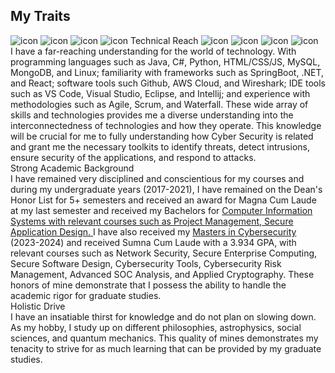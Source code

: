 <!DOCTYPE html>
<html>
<head>
    <meta charset="UTF-8" />
</head>
<h2>My Traits</h2>
<body>

<div class="trait-box" onclick="toggleTrait(this)">
  <div class="trait-header">
  <img src="https://image-ms.s3.amazonaws.com/react.png" class="icon left" alt="icon">
  <img src="https://image-ms.s3.amazonaws.com/java.png" class="icon left" alt="icon">
  <img src="https://image-ms.s3.amazonaws.com/mysql.png" class="icon left" alt="icon">
  <img src="https://image-ms.s3.amazonaws.com/git.png" class="icon left" alt="icon">
  Technical Reach
  <img src="https://image-ms.s3.amazonaws.com/nodejs.png" class="icon right" alt="icon">
  <img src="https://image-ms.s3.amazonaws.com/mongodb.png" class="icon right" alt="icon">
  <img src="https://image-ms.s3.amazonaws.com/springboot.png" class="icon right" alt="icon">
  <img src="https://image-ms.s3.amazonaws.com/aws.png" class="icon right" alt="icon">
  </div>
  <div class="trait-content">
I have a far-reaching understanding for the world of technology. With programming languages such as Java, C#, Python, HTML/CSS/JS, MySQL, MongoDB, and Linux; familiarity with frameworks such as SpringBoot, .NET, and React; software tools such Github, AWS Cloud, and Wireshark; IDE tools such as VS Code, Visual Studio, Eclipse, and Intellij; and experience with methodologies such as Agile, Scrum, and Waterfall. These wide array of skills and technologies provides me a diverse understanding into the interconnectedness of technologies and how they operate. This knowledge will be crucial for me to fully understanding how Cyber Security is related and grant me the necessary toolkits to identify threats, detect intrusions, ensure security of the applications, and respond to attacks.
</div>
</div> 

<div class="trait-box" onclick="toggleTrait(this)">
  <div class="trait-header">Strong Academic Background</div>
  <div class="trait-content">
  I have remained very disciplined and conscientious for my courses and during my undergraduate years (2017-2021), I have remained on the Dean's Honor List for 5+ semesters and received an award for Magna Cum Laude at my last semester and received my Bachelors for <a href="https://image-ms.s3.us-east-1.amazonaws.com/Bachelors.jpg" target="_blank"> Computer Information Systems with relevant courses such as Project Management, Secure Application Design. </a> I have also received my <a href="https://image-ms.s3.us-east-1.amazonaws.com/Masters.png" target="_blank">Masters in Cybersecurity</a> (2023-2024) and received Sumna Cum Laude with a 3.934 GPA, with relevant courses such as Network Security, Secure Enterprise Computing, Secure Software Design, Cybersecurity Tools, Cybersecurity Risk Management, Advanced SOC Analysis, and Applied Cryptography. These honors of mine demonstrate that I possess the ability to handle the academic rigor for graduate studies. 
    </div>
</div> 





<div class="trait-box" onclick="toggleTrait(this)">
  <div class="trait-header">Holistic Drive</div>
  <div class="trait-content">
  I have an insatiable thirst for knowledge and do not plan on slowing down. As my hobby, I study up on different philosophies, astrophysics, social sciences, and quantum mechanics. This quality of mines demonstrates my tenacity to strive for as much learning that can be provided by my graduate studies. 
  </div>
</div> 




<!-- <div class="trait-box" onclick="toggleTrait(this)">
  <div class="trait-header">Communication</div>
  <div class="trait-content">
    </div>
</div> 
Communication: I possess the ability to convey technical jargon to the layman in a fluent, digestible manner, as well as incorporate the nomenclature from fields concerning cloud, software development, and cyber security and relay accurate information to more knowledgeable programmers.   



<div class="trait-box" onclick="toggleTrait(this)">
  <div class="trait-header">Holisitc Drive</div>
  <div class="trait-content">

Knowledge of Cyber Security: I am familiar with concepts taught to me in my undergrad such as threat detection, cryptography, network security and vulnerability assessment, as well as hands on experience with security services provided to from AWS Cloud. Examples including but not limited to, AWS Shield, Cloudwatch, and Identity Access Management.  

My understanding of these concepts, my hands on experience, and my drive are relevant to the graduate studies as these attributes will greatly enhance my abilities in pursuing a Cyber Security Masters. 

Why are you interested in this position?
I am deeply interested in the Frontend Engineer Intern position at CrowdStrike because it aligns with both my technical strengths and career aspirations. I am instilled with great confidence thanks to my strong technical foundation in React.js, Java, MySQL, Linux scripting, and cloud-integrated development, and in having acquired a Bachelor's in Computer Information Systems and a Master's in Cybersecurity. 

I am eager to contribute to a highly reputable company like CrowdStrike that prioritizes best cybersecurity practices. I admire CrowdStrike’s commitment to developing these solutions and am excited about the opportunity to be part of a dedicated team that builds secure web applications. This role offers the perfect environment for me to apply my frontend development skills and simultaneously gives me the space to return the favor and provide my services to ensure the company's reputation and clientele trust go up. 

Please list any relevant experience you have related to the role? (Certifications, coding languages, applicable coursework, extracurriculars, leadership positions, work experience)


- Full Stack Development Experience: Familiarized myself with making several full-stack web applications at Cognixia USA. A notable one, which was a car dealership web application, had its backend focused on SpringBoot with Eclipse and had the servers and database up on AWS. The Frontend used Visual Studio, and I was tasked with designing the webpage and fetching API's to have it be displayed on the webpage. I created and populated the tables using MySQL, and the data inputted included the vehicles available on the market and the users who registered on the webpage. The Backend used Java to handle all the business logic and used Springboot because it simplified the building process, allowed for dependency injections, and was used to connect to the database. We also used Git commands to constantly update our project by making push and pull requests from the repository. Lastly, the server and database were linked to AWS Elastic Beanstalk, while the website was being hosted on an S3 Bucket.


- Personal E-Commerce Project: A cumulative case of everything I have learned is developing a secure, cloud-integrated e-commerce web application for a colleague’s real estate business. The intended purpose was to simplify their workload by providing a streamlined user interface that allows them to manage property services. The full-stack platform I built consists of a front end using Visual Studio Code (HTML/CSS/JS, React), a back end using Eclipse IDE (SpringBoot Java), an integrated cloud database (MySQL database hosted on AWS RDS), and essential functionalities such as user authentication, CRUD operations, and data encryption. To ensure an easier time in deploying the environment, I used Docker to containerize the web application. These tools and technologies allowed my development process to maintain effectiveness, efficiency, and scalability to ensure my client was fully satisfied with the product. 


- Personal Data Engineering Project: I am currently working on a Scalable Data Lakehouse Pipeline for Sales & Marketing Analytics. This will greatly aid my understanding in simulating how real-world enterprises ingest large-scale customer log data. This project involves orchestrating an ETL pipeline with Prefect and ingesting sales and marketing data into Databricks. I will be using Delta Lake for optimized storage and querying and will implement dbt for data modeling and transformations. For CI/CD, I am going to configure GitHub Actions to automate testing and deployment across environments. While this is primarily a backend-data project, I will also design a minimal dashboard using React.js to visualize KPI metrics. I believe having this experience will reinforce my ability to work with modern data stacks.


- Strong Technical Foundation: I currently possess a Master’s degree in Cybersecurity, a Bachelor’s in Computer Information Systems, a certification for AWS Cloud Practitioner, and am working towards acquiring a Security+ Certification. With my academic background, knowledge acquisitions, and personal projects, I have built a comprehensive technical foundation in secure software development and express a steadfast conviction that aligns with the organization’s commitment to technological excellence and demonstrating ethical behavior and integrity to uphold the company’s reputation and trust of the clients. 


- AI Trainer Role: I have reviewed LLM-generated data to ensure that its factual integrity corresponds to real life. In addition, I provided detailed feedback for improvements in phrasing, user experience, relevance, accuracy, and adherence to conversational guidelines. My time spent with DataAnnotation has honed my abilities to critique user experience and interface responsiveness with utmost accuracy, effectiveness, and efficiency, which are skills that can directly be applied to frontend optimization. 

    </div>
</div>  -->
    
</body>
<script src="/js/custom.js" defer></script>

</html>